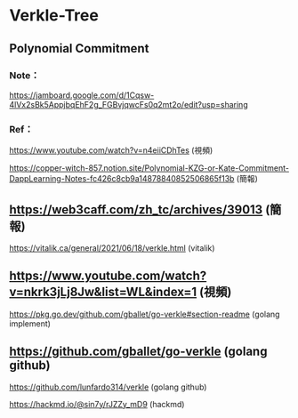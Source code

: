 # Verkle-Tree
## Polynomial Commitment
### Note：
https://jamboard.google.com/d/1Cqsw-4lVx2sBk5AppjbqEhF2g_FGBvjqwcFs0q2mt2o/edit?usp=sharing
### Ref：
https://www.youtube.com/watch?v=n4eiiCDhTes (視頻)

https://copper-witch-857.notion.site/Polynomial-KZG-or-Kate-Commitment-DappLearning-Notes-fc426c8cb9a14878840852506865f13b (簡報)

https://web3caff.com/zh_tc/archives/39013 (簡報)
----------
https://vitalik.ca/general/2021/06/18/verkle.html (vitalik)

https://www.youtube.com/watch?v=nkrk3jLj8Jw&list=WL&index=1 (視頻)
----------
https://pkg.go.dev/github.com/gballet/go-verkle#section-readme (golang implement)

https://github.com/gballet/go-verkle (golang github)
----------
https://github.com/lunfardo314/verkle (golang github)

https://hackmd.io/@sin7y/rJZZy_mD9 (hackmd)
